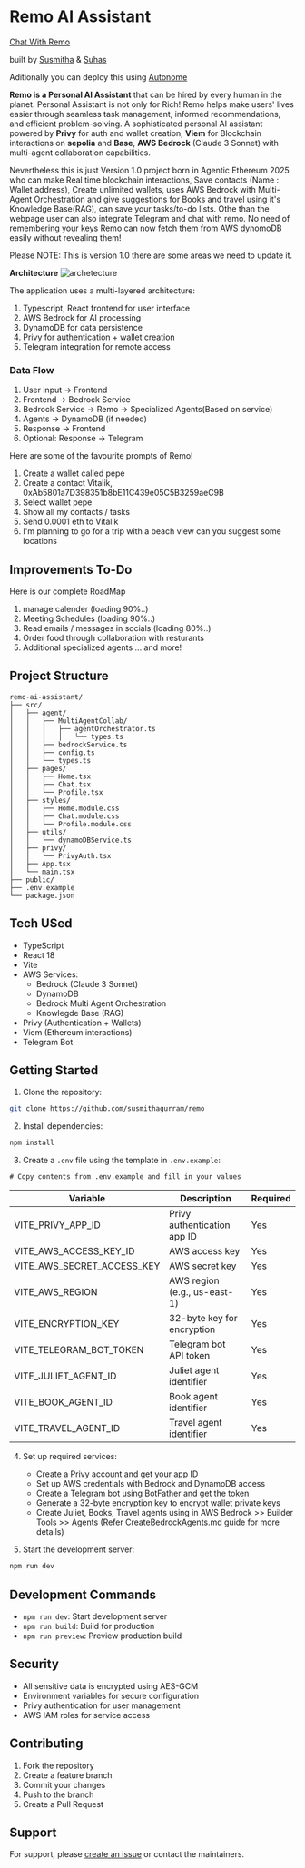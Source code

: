 # Remo AI Assistant
[Chat With Remo](https://remo.gg/) 

built by [Susmitha](https://susmitha.xyz/) & [Suhas](https://suhas.gg/) 

Aditionally you can deploy this using [Autonome](https://dev.autonome.fun/autonome)

**Remo is a Personal AI Assistant** that can be hired by every human in the planet. Personal Assistant is not only for Rich! Remo helps make users' lives easier through seamless task management, informed recommendations, and efficient problem-solving. A sophisticated personal AI assistant powered by **Privy** for auth and wallet creation, **Viem** for Blockchain interactions on **sepolia** and **Base**, **AWS Bedrock** (Claude 3 Sonnet) with multi-agent collaboration capabilities. 

Nevertheless this is just Version 1.0 project born in Agentic Ethereum 2025 who can make Real time blockchain interactions, Save contacts (Name : Wallet address), Create unlimited wallets, uses AWS Bedrock with Multi-Agent Orchestration and give suggestions for Books and travel using it's Knowledge Base(RAG), can save your tasks/to-do lists. Othe than the webpage user can also integrate Telegram and chat with remo. No need of remembering your keys Remo can now fetch them from AWS dynomoDB easily without revealing them!

Please NOTE: This is version 1.0 there are some areas we need to update it.

**Architecture**
![archetecture](https://github.com/user-attachments/assets/d509ca43-b442-4ebf-9259-2ae7bd3603a8)

The application uses a multi-layered architecture:
1. Typescript, React frontend for user interface
2. AWS Bedrock for AI processing
3. DynamoDB for data persistence
4. Privy for authentication + wallet creation
5. Telegram integration for remote access

### Data Flow
1. User input → Frontend
2. Frontend → Bedrock Service
3. Bedrock Service → Remo → Specialized Agents(Based on service)
4. Agents → DynamoDB (if needed)
5. Response → Frontend
6. Optional: Response → Telegram

Here are some of the favourite prompts of Remo!

1. Create a wallet called pepe
2. Create a contact Vitalik, 0xAb5801a7D398351b8bE11C439e05C5B3259aeC9B
3. Select wallet pepe
4. Show all my contacts / tasks
5. Send 0.0001 eth to Vitalik
6. I'm planning to go for a trip with a beach view can you suggest some locations

## Improvements To-Do
Here is our complete RoadMap
1. manage calender (loading 90%..)
2. Meeting Schedules (loading 90%..)
3. Read emails / messages in socials (loading 80%..)
4. Order food through collaboration with resturants
5. Additional specialized agents 
... and more!

## Project Structure
```
remo-ai-assistant/
├── src/
│   ├── agent/
│   │   ├── MultiAgentCollab/
│   │   │   ├── agentOrchestrator.ts
│   │   │   │   └── types.ts
│   │   ├── bedrockService.ts
│   │   ├── config.ts
│   │   └── types.ts
│   ├── pages/
│   │   ├── Home.tsx
│   │   ├── Chat.tsx
│   │   └── Profile.tsx
│   ├── styles/
│   │   ├── Home.module.css
│   │   ├── Chat.module.css
│   │   └── Profile.module.css
│   ├── utils/
│   │   └── dynamoDBService.ts
│   ├── privy/
│   │   └── PrivyAuth.tsx
│   ├── App.tsx
│   └── main.tsx
├── public/
├── .env.example
└── package.json
```

## Tech USed

- TypeScript
- React 18
- Vite
- AWS Services:
  - Bedrock (Claude 3 Sonnet)
  - DynamoDB
  - Bedrock Multi Agent Orchestration
  - Knowlegde Base (RAG)
- Privy (Authentication + Wallets)
- Viem (Ethereum interactions)
- Telegram Bot

## Getting Started

1. Clone the repository:
```bash
git clone https://github.com/susmithagurram/remo
```

2. Install dependencies:
```bash
npm install
```

3. Create a `.env` file using the template in `.env.example`:
```env
# Copy contents from .env.example and fill in your values
```
| Variable | Description | Required |
|----------|-------------|----------|
| VITE_PRIVY_APP_ID | Privy authentication app ID | Yes |
| VITE_AWS_ACCESS_KEY_ID | AWS access key | Yes |
| VITE_AWS_SECRET_ACCESS_KEY | AWS secret key | Yes |
| VITE_AWS_REGION | AWS region (e.g., us-east-1) | Yes |
| VITE_ENCRYPTION_KEY | 32-byte key for encryption | Yes |
| VITE_TELEGRAM_BOT_TOKEN | Telegram bot API token | Yes |
| VITE_JULIET_AGENT_ID | Juliet agent identifier | Yes |
| VITE_BOOK_AGENT_ID | Book agent identifier | Yes |
| VITE_TRAVEL_AGENT_ID | Travel agent identifier | Yes |

4. Set up required services:
   - Create a Privy account and get your app ID
   - Set up AWS credentials with Bedrock and DynamoDB access
   - Create a Telegram bot using BotFather and get the token
   - Generate a 32-byte encryption key to encrypt wallet private keys
   - Create Juliet, Books, Travel agents using in AWS Bedrock >> Builder Tools >> Agents (Refer CreateBedrockAgents.md guide for more details)

5. Start the development server:
```bash
npm run dev
```

## Development Commands

- `npm run dev`: Start development server
- `npm run build`: Build for production
- `npm run preview`: Preview production build

## Security

- All sensitive data is encrypted using AES-GCM
- Environment variables for secure configuration
- Privy authentication for user management
- AWS IAM roles for service access

## Contributing

1. Fork the repository
2. Create a feature branch
3. Commit your changes
4. Push to the branch
5. Create a Pull Request

## Support

For support, please [create an issue](https://github.com/susmithagurram/remo/issues) or contact the maintainers.
